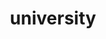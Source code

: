 ---
layout: archive
title: "university"
permalink: /university/
tagline: "I'm a good boy"
category: "university"
---